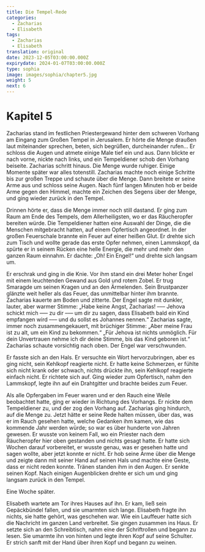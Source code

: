 ```yaml
---
title: Die Tempel-Rede
categories:
  - Zacharias
  - Elisabeth
tags:
  - Zacharias
  - Elisabeth
translation: original
date: 2023-12-05T03:00:00.000Z
expirydate: 2024-01-07T03:00:00.000Z
type: sophia
image: images/sophia/chapter5.jpg
weight: 5
next: 6
---
```


# Kapitel 5

Zacharias stand im festlichen Priestergewand hinter dem schweren Vorhang am Eingang zum Großen Tempel in Jerusalem.
Er hörte die Menge draußen laut miteinander sprechen, beten, sich begrüßen, durcheinander rufen...
Er schloss die Augen und atmete einige Male tief ein und aus.
Dann blickte er nach vorne, nickte nach links, und ein Tempeldiener schob den Vorhang beiseite.
Zacharias schritt hinaus.
Die Menge wurde ruhiger.
Einige Momente später war alles totenstill.
Zacharias machte noch einige Schritte bis zur großen Treppe und schaute über die Menge.
Dann breitete er seine Arme aus und schloss seine Augen.
Nach fünf langen Minuten hob er beide Arme gegen den Himmel, machte ein Zeichen des Segens über der Menge, und ging wieder zurück in den Tempel.

Drinnen hörte er, dass die Menge immer noch still dastand.
Er ging zum Raum am Ende des Tempels, dem Allerheiligsten, wo er das Räucheropfer bereiten würde.
Die Tempeldiener hatten eine Auswahl der Dinge, die die Menschen mitgebracht hatten, auf einem Opfertisch angeordnet.
In der großen Feuerschale brannte ein Feuer auf einer heißen Glut.
Er drehte sich zum Tisch und wollte gerade das erste Opfer nehmen, einen Lammskopf, da spürte er in seinem Rücken eine helle Energie, die mehr und mehr den ganzen Raum einnahm.
Er dachte: „Oh! Ein Engel!“ und drehte sich langsam um.

Er erschrak und ging in die Knie.
Vor ihm stand ein drei Meter hoher Engel mit einem leuchtenden Gewand aus Gold und rotem Zobel.
Er trug Smaragde um seinen Kragen und an den Ärmelenden.
Sein Brustpanzer glänzte weit heller als das Feuer, das unmittelbar hinter ihm brannte.
Zacharias kauerte am Boden und zitterte.
Der Engel sagte mit dunkler, lauter, aber warmer Stimme: „Habe keine Angst, Zacharias! ––– Jehova schickt mich ––– zu dir ––– um dir zu sagen, dass Elisabeth bald ein Kind empfangen wird ––– und du sollst es Johannes nennen.“
Zacharias sagte, immer noch zusammengekauert, mit brüchiger Stimme: „Aber meine Frau ist zu alt, um ein Kind zu bekommen.“
„Für Jehova ist nichts unmöglich.
Für dein Unvertrauen nehme ich dir deine Stimme, bis das Kind geboren ist.“
Zacharias schaute vorsichtig nach oben.
Der Engel war verschwunden.

Er fasste sich an den Hals.
Er versuchte ein Wort hervorzubringen, aber es ging nicht, sein Kehlkopf reagierte nicht.
Er hatte keine Schmerzen, er fühlte sich nicht krank oder schwach, nichts drückte ihn, sein Kehlkopf reagierte einfach nicht.
Er richtete sich auf.
Ging wieder zum Opfertisch, nahm den Lammskopf, legte ihn auf ein Drahtgitter und brachte beides zum Feuer.

Als alle Opfergaben im Feuer waren und er den Rauch eine Weile beobachtet hatte, ging er wieder in Richtung des Vorhangs.
Er nickte dem Tempeldiener zu, und der zog den Vorhang auf.
Zacharias ging hindurch, auf die Menge zu.
Jetzt hätte er seine Rede halten müssen, über das, was er im Rauch gesehen hatte, welche Gedanken ihm kamen, wie das kommende Jahr werden würde; so war es über hunderte von Jahren gewesen.
Er wusste von keinem Fall, wo ein Priester nach dem Räucheropfer hier oben gestanden und nichts gesagt hatte.
Er hatte sich Wochen darauf vorbereitet, er wusste genau, was er gesehen hatte und sagen wollte, aber jetzt konnte er nicht.
Er hob seine Arme über die Menge und zeigte dann mit seiner Hand auf seinen Hals und machte eine Geste, dass er nicht reden konnte.
Tränen standen ihm in den Augen.
Er senkte seinen Kopf.
Nach einigen Augenblicken drehte er sich um und ging langsam zurück in den Tempel.

Eine Woche später.

Elisabeth wartete am Tor ihres Hauses auf ihn.
Er kam, ließ sein Gepäckbündel fallen, und sie umarmten sich lange.
Elisabeth fragte ihn nichts, sie hatte gehört, was geschehen war.
Wie ein Lauffeuer hatte sich die Nachricht im ganzen Land verbreitet.
Sie gingen zusammen ins Haus.
Er setzte sich an den Schreibtisch, nahm eine der Schriftrollen und begann zu lesen.
Sie umarmte ihn von hinten und legte ihren Kopf auf seine Schulter.
Er strich sanft mit der Hand über ihren Kopf und begann zu weinen.
